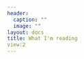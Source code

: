 ```yaml
---
header:
  caption: ""
  image: ""
layout: docs
title: What I'm reading
view:2
---
```


<?php $contents = file_get_contents("https://bibbase.org/show?bib=https%3A%2F%2Fapi.zotero.org%2Fusers%2F5903137%2Fcollections%2F6TBWI38S%2Fitems%3Fkey%3DzzG9ZNe44ar37RrfwXYU0pD1%26format%3Dbibtex%26limit%3D100"); print_r($contents); ?>

